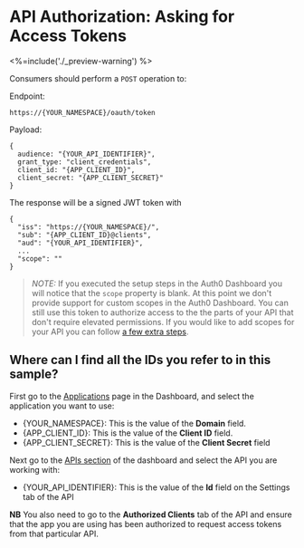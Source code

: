 # API Authorization: Asking for Access Tokens
<%=include('./_preview-warning') %>

Consumers should perform a `POST` operation to:

Endpoint:
```
https://{YOUR_NAMESPACE}/oauth/token
```

Payload:
```
{
  audience: "{YOUR_API_IDENTIFIER}",
  grant_type: "client_credentials",
  client_id: "{APP_CLIENT_ID}",
  client_secret: "{APP_CLIENT_SECRET}"
}
```
The response will be a signed JWT token with

```
{
  "iss": "https://{YOUR_NAMESPACE}/",
  "sub": "{APP_CLIENT_ID}@clients",
  "aud": "{YOUR_API_IDENTIFIER}",
  ...
  "scope": ""
}
```

> *NOTE:* If you executed the setup steps in the Auth0 Dashboard you will notice that the `scope` property is blank. At this point we don't provide support for custom scopes in the Auth0 Dashboard. You can still use this token to authorize access to the the parts of your API that don't require elevated permissions. If you would like to add scopes for your API you can follow [a few extra steps](/api-auth/adding-scopes).

## Where can I find all the IDs you refer to in this sample?

First go to the [Applications](https://manage.auth0.com/#/applications) page in the Dashboard, and select the application you want to use:

* {YOUR_NAMESPACE}: This is the value of the **Domain** field.
* {APP_CLIENT_ID}: This is the value of the **Client ID** field.
* {APP_CLIENT_SECRET}: This is the value of the **Client Secret** field

Next go to the [APIs section](https://manage.auth0.com/#/apis) of the dashboard and select the API you are working with:

* {YOUR_API_IDENTIFIER}: This is the value of the **Id** field on the Settings tab of the API

**NB** You also need to go to the **Authorized Clients** tab of the API and ensure that the app you are using has been authorized to request access tokens from that particular API.
